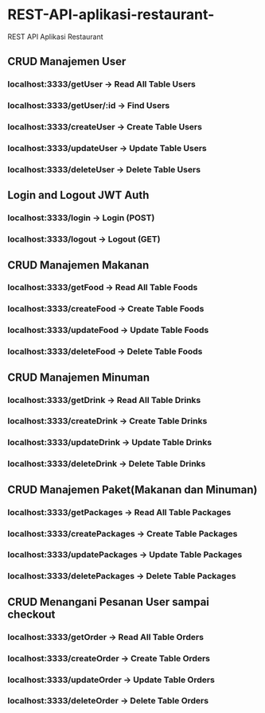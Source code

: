 # REST-API-aplikasi-restaurant-
REST API Aplikasi Restaurant

## CRUD Manajemen User
### localhost:3333/getUser -> Read All Table Users
### localhost:3333/getUser/:id -> Find Users
### localhost:3333/createUser -> Create Table Users
### localhost:3333/updateUser -> Update Table Users
### localhost:3333/deleteUser -> Delete Table Users

## Login and Logout JWT Auth
### localhost:3333/login -> Login (POST) 
### localhost:3333/logout -> Logout (GET)

## CRUD Manajemen Makanan
### localhost:3333/getFood -> Read All Table Foods
### localhost:3333/createFood -> Create Table Foods
### localhost:3333/updateFood -> Update Table Foods
### localhost:3333/deleteFood -> Delete Table Foods

## CRUD Manajemen Minuman
### localhost:3333/getDrink -> Read All Table Drinks
### localhost:3333/createDrink -> Create Table Drinks
### localhost:3333/updateDrink -> Update Table Drinks
### localhost:3333/deleteDrink -> Delete Table Drinks

## CRUD Manajemen Paket(Makanan dan Minuman)
### localhost:3333/getPackages -> Read All Table Packages
### localhost:3333/createPackages -> Create Table Packages
### localhost:3333/updatePackages -> Update Table Packages
### localhost:3333/deletePackages -> Delete Table Packages

## CRUD Menangani Pesanan User sampai checkout
### localhost:3333/getOrder -> Read All Table Orders
### localhost:3333/createOrder -> Create Table Orders
### localhost:3333/updateOrder -> Update Table Orders
### localhost:3333/deleteOrder -> Delete Table Orders



